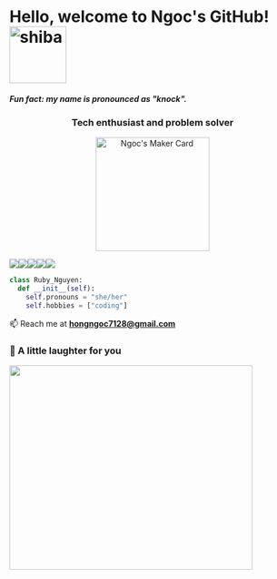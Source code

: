 

# Hello, welcome to Ngoc's GitHub! <img src="https://thumbs.gfycat.com/RecklessEagerGraysquirrel-size_restricted.gif" width="100px" height="100px" alt="shiba">
***Fun fact: my name is pronounced as "knock".***
<h3 align="center">Tech enthusiast and problem solver</h3>
<p align="center">
<a href="https://appwrite.io/cards/makers/rubynguyen1510">
    <img src="https://appwrite.io/cards/makers/rubynguyen1510" height="200px" alt="Ngoc's Maker Card" />
</a>
</p>

<img src="https://img.shields.io/badge/python-3670A0?style=for-the-badge&logo=python&logoColor=ffdd54"><img src="https://img.shields.io/badge/c%23-%23239120.svg?style=for-the-badge&logo=c-sharp&logoColor=white"><img src="https://img.shields.io/badge/c++-%2300599C.svg?style=for-the-badge&logo=c%2B%2B&logoColor=white"><img src="https://img.shields.io/badge/typescript-%23007ACC.svg?style=for-the-badge&logo=typescript&logoColor=white"><img src="https://img.shields.io/badge/java-%23ED8B00.svg?style=for-the-badge&logo=java&logoColor=white">
```python
class Ruby_Nguyen:
  def __init__(self):
    self.pronouns = "she/her"
    self.hobbies = ["coding"]

```


📫 Reach me at **hongngoc7128@gmail.com**



### 🙊 A little laughter for you
<img src= https://i.pinimg.com/1200x/fd/98/79/fd9879c07c649c0dcded5ef92b6a9c74.jpg  width="427.5px" height="358.5px">


